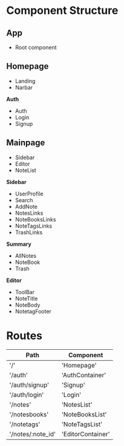 # Component Structure

## App
* Root component

## Homepage
* Landing
* Narbar

**Auth**
* Auth
* Login
* Signup

## Mainpage
* Sidebar
* Editor
* NoteList

**Sidebar**
* UserProfile
* Search
* AddNote
* NotesLinks
* NoteBooksLinks
* NoteTagsLinks
* TrashLinks

**Summary**
* AllNotes
* NoteBook
* Trash

**Editor**
* ToolBar
* NoteTitle
* NoteBody
* NotetagFooter


# Routes

| **Path**  | **Component** |
| ------------- | ------------- |
| '/'  | 'Homepage'  |
| '/auth'  | 'AuthContainer'  |
| '/auth/signup'  | 'Signup'  |
| '/auth/login'  | 'Login'  |
| '/notes'  | 'NotesList'  |
| '/notesbooks'  | 'NoteBooksList'  |
| '/notetags'  | 'NoteTagsList'  |
| '/notes/:note_id'  | 'EditorContainer'  |
